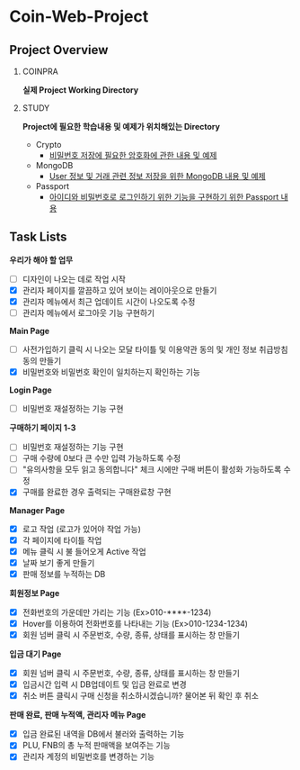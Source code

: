 # Coin-Web-Project

## Project Overview
1. COINPRA 
    
    **실제 Project Working Directory**

2. STUDY
    
    **Project에 필요한 학습내용 및 예제가 위치해있는 Directory**
    
    - Crypto
        - [비밀번호 저장에 필요한 암호화에 관한 내용 및 예제](https://github.com/juyonglee/Coin-Web-Project/tree/master/Study/Crypto)
    - MongoDB
        - [User 정보 및 거래 관련 정보 저장을 위한 MongoDB 내용 및 예제](https://github.com/juyonglee/Coin-Web-Project/tree/master/Study/MongoDB)
    - Passport
        - [아이디와 비밀번호로 로그인하기 위한 기능을 구현하기 위한 Passport 내용](https://github.com/juyonglee/Coin-Web-Project/tree/master/Study/Passport)

## Task Lists
**우리가 해야 할 업무**
- [ ] 디자인이 나오는 데로 작업 시작
- [x] 관리자 페이지를 깔끔하고 있어 보이는 레이아웃으로 만들기 
- [x] 관리자 메뉴에서 최근 업데이트 시간이 나오도록 수정
- [ ] 관리자 메뉴에서 로그아웃 기능 구현하기

**Main Page**
- [ ] 사전가입하기 클릭 시 나오는 모달 타이틀 및 이용약관 동의 및 개인 정보 취급방침 동의 만들기 
- [x] 비밀번호와 비밀번호 확인이 일치하는지 확인하는 기능

**Login Page**
- [ ] 비밀번호 재설정하는 기능 구현

**구매하기 페이지 1-3**
- [ ] 비밀번호 재설정하는 기능 구현
- [ ] 구매 수량에 0보다 큰 수만 입력 가능하도록 수정
- [ ] "유의사항을 모두 읽고 동의합니다" 체크 시에만 구매 버튼이 활성화 가능하도록 수정
- [x] 구매를 완료한 경우 출력되는 구매완료창 구현

**Manager Page**
- [x] 로고 작업 (로고가 있어야 작업 가능)
- [x] 각 페이지에 타이틀 작업
- [x] 메뉴 클릭 시 불 들어오게 Active 작업
- [x] 날짜 보기 좋게 만들기 
- [x] 판매 정보를 누적하는 DB

**회원정보 Page**
- [x] 전화번호의 가운데만 가리는 기능 (Ex>010-****-1234) 
- [x] Hover를 이용하여 전화번호를 나타내는 기능 (Ex>010-1234-1234) 
- [x] 회원 넘버 클릭 시 주문번호, 수량, 종류, 상태를 표시하는 창 만들기

**입금 대기 Page**
- [x] 회원 넘버 클릭 시 주문번호, 수량, 종류, 상태를 표시하는 창 만들기
- [x] 입금시간 입력 시 DB업데이트 및 입금 완료로 변경
- [x] 취소 버튼 클릭시 구매 신청을 취소하시겠습니까? 물어본 뒤 확인 후 취소

**판매 완료, 판매 누적액, 관리자 메뉴 Page**
- [x] 입금 완료된 내역을 DB에서 불러와 출력하는 기능
- [x] PLU, FNB의 총 누적 판매액을 보여주는 기능
- [x] 관리자 계정의 비밀번호를 변경하는 기능
